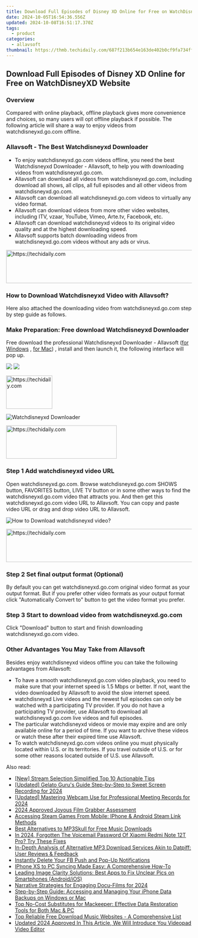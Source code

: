 ```yaml
---
title: Download Full Episodes of Disney XD Online for Free on WatchDisneyXD Website
date: 2024-10-05T16:54:36.556Z
updated: 2024-10-08T16:51:17.370Z
tags:
  - product
categories:
  - allavsoft
thumbnail: https://thmb.techidaily.com/687f213b654e163de402b0cf9fa734fffc6a53510e8570c91f8abf2c08a2bd20.jpg
---
```


## Download Full Episodes of Disney XD Online for Free on WatchDisneyXD Website

### Overview

Compared with online playback, offline playback gives more convenience and choices, so many users will opt offline playback if possible. The following article will share a way to enjoy videos from watchdisneyxd.go.com offline.

### Allavsoft - The Best Watchdisneyxd Downloader

* To enjoy watchdisneyxd.go.com videos offline, you need the best Watchdisneyxd Downloader - Allavsoft, to help you with downloading videos from watchdisneyxd.go.com.
* Allavsoft can download all videos from watchdisneyxd.go.com, including download all shows, all clips, all full episodes and all other videos from watchdisneyxd.go.com.
* Allavsoft can download all watchdisneyxd.go.com videos to virtually any video format.
* Allavsoft can download videos from more other video websites, including ITV, vzaar, YouTube, Vimeo, Arte.tv, Facebook, etc.
* Allavsoft can download watchdisneyxd videos to its original video quality and at the highest downloading speed.
* Allavsoft supports batch downloading videos from watchdisneyxd.go.com videos without any ads or virus.

<!-- affiliate ads begin -->
<a href="https://appsumo.8odi.net/c/5597632/2123735/7443" target="_top" id="2123735">
  <img src="//a.impactradius-go.com/display-ad/7443-2123735" border="0" alt="https://techidaily.com" width="600" height="90"/>
</a>
<img height="0" width="0" src="https://appsumo.8odi.net/i/5597632/2123735/7443" style="position:absolute;visibility:hidden;" border="0" />
<!-- affiliate ads end -->

### How to Download Watchdisneyxd Video with Allavsoft?

Here also attached the downloading video from watchdisneyxd.go.com step by step guide as follows.

### Make Preparation: Free download Watchdisneyxd Downloader

Free download the professional Watchdisneyxd Downloader - Allavsoft ([for Windows](https://tools.techidaily.com/allavsoft/products/) , [for Mac](https://tools.techidaily.com/allavsoft/products/)) , install and then launch it, the following interface will pop up.

[![](https://www.allavsoft.com/how-to/../images/how-to/free-download-win.jpg)](https://tools.techidaily.com/allavsoft/products/) [![](https://www.allavsoft.com/how-to/../images/how-to/free-download-mac.jpg)](https://tools.techidaily.com/allavsoft/products/)

<!-- affiliate ads begin -->
<a href="https://aligracehair.sjv.io/c/5597632/2135409/19272" target="_top" id="2135409">
  <img src="//a.impactradius-go.com/display-ad/19272-2135409" border="0" alt="https://techidaily.com" width="125" height="90"/>
</a>
<img height="0" width="0" src="https://aligracehair.sjv.io/i/5597632/2135409/19272" style="position:absolute;visibility:hidden;" border="0" />
<!-- affiliate ads end -->

![Watchdisneyxd Downloader](https://www.allavsoft.com/how-to/../images/allavsoft/screen-shot-600.jpg)

<!-- affiliate ads begin -->
<a href="https://wigfever.sjv.io/c/5597632/1995803/22899" target="_top" id="1995803">
  <img src="//a.impactradius-go.com/display-ad/22899-1995803" border="0" alt="https://techidaily.com" width="300" height="90"/>
</a>
<img height="0" width="0" src="https://wigfever.sjv.io/i/5597632/1995803/22899" style="position:absolute;visibility:hidden;" border="0" />
<!-- affiliate ads end -->

### Step 1 Add watchdisneyxd video URL

Open watchdisneyxd.go.com. Browse watchdisneyxd.go.com SHOWS button, FAVORITES button, LIVE TV button or in some other ways to find the watchdisneyxd.go.com video that attracts you. And then get this watchdisneyxd.go.com video URL to Allavsoft. You can copy and paste video URL or drag and drop video URL to Allavsoft.

![How to Download watchdisneyxd video?](https://www.allavsoft.com/how-to/../images/how-to/download-rtmp-video/download-rtmp-video.jpg)

<!-- affiliate ads begin -->
<a href="https://aligracehair.sjv.io/c/5597632/1938682/19272" target="_top" id="1938682">
  <img src="//a.impactradius-go.com/display-ad/19272-1938682" border="0" alt="https://techidaily.com" width="728" height="90"/>
</a>
<img height="0" width="0" src="https://aligracehair.sjv.io/i/5597632/1938682/19272" style="position:absolute;visibility:hidden;" border="0" />
<!-- affiliate ads end -->

### Step 2 Set final output format (Optional)

By default you can get watchdisneyxd.go.com original video format as your output format. But if you prefer other video formats as your output format click "Automatically Convert to" button to get the video format you prefer.

### Step 3 Start to download video from watchdisneyxd.go.com

Click "Download" button to start and finish downloading watchdisneyxd.go.com video.

### Other Advantages You May Take from Allavsoft

Besides enjoy watchdisneyxd videos offline you can take the following advantages from Allavsoft:

* To have a smooth watchdisneyxd.go.com video playback, you need to make sure that your internet speed is 1.5 Mbps or better. If not, want the video downloaded by Allavsoft to avoid the slow internet speed.
* watchdisneyxd Live videos and the newest full episodes can only be watched with a participating TV provider. If you do not have a participating TV provider, use Allavsoft to download all watchdisneyxd.go.com live videos and full episodes.
* The particular watchdisneyxd videos or movie may expire and are only available online for a period of time. If you want to archive these videos or watch these after their expired time use Allavsoft.
* To watch watchdisneyxd.go.com videos online you must physically located within U.S. or its territories. If you travel outside of U.S. or for some other reasons located outside of U.S. use Allavsoft.

<ins class="adsbygoogle"
     style="display:block"
     data-ad-format="autorelaxed"
     data-ad-client="ca-pub-7571918770474297"
     data-ad-slot="1223367746"></ins>

<ins class="adsbygoogle"
     style="display:block"
     data-ad-client="ca-pub-7571918770474297"
     data-ad-slot="8358498916"
     data-ad-format="auto"
     data-full-width-responsive="true"></ins>

<span class="atpl-alsoreadstyle">Also read:</span>
<div><ul>
<li><a href="https://some-tips.techidaily.com/new-stream-selection-simplified-top-10-actionable-tips/"><u>[New] Stream Selection Simplified Top 10 Actionable Tips</u></a></li>
<li><a href="https://digital-screen-recording.techidaily.com/updated-gelato-gurus-guide-step-by-step-to-sweet-screen-recording-for-2024/"><u>[Updated] Gelato Guru's Guide Step-by-Step to Sweet Screen Recording for 2024</u></a></li>
<li><a href="https://video-screen-grab.techidaily.com/updated-mastering-webcam-use-for-professional-meeting-records-for-2024/"><u>[Updated] Mastering Webcam Use for Professional Meeting Records for 2024</u></a></li>
<li><a href="https://fox-cloud.techidaily.com/2024-approved-joyous-film-grabber-assessment/"><u>2024 Approved Joyous Film Grabber Assessment</u></a></li>
<li><a href="https://games-able.techidaily.com/accessing-steam-games-from-mobile-iphone-and-android-steam-link-methods/"><u>Accessing Steam Games From Mobile: IPhone & Android Steam Link Methods</u></a></li>
<li><a href="https://win-comparisons.techidaily.com/best-alternatives-to-mp3skull-for-free-music-downloads/"><u>Best Alternatives to MP3Skull for Free Music Downloads</u></a></li>
<li><a href="https://unlock-android.techidaily.com/in-2024-forgotten-the-voicemail-password-of-xiaomi-redmi-note-12t-pro-try-these-fixes-by-drfone-android/"><u>In 2024, Forgotten The Voicemail Password Of Xiaomi Redmi Note 12T Pro? Try These Fixes</u></a></li>
<li><a href="https://win-comparisons.techidaily.com/in-depth-analysis-of-alternative-mp3-download-services-akin-to-datpiff-user-reviews-and-feedback/"><u>In-Depth Analysis of Alternative MP3 Download Services Akin to Datpiff: User Reviews & Feedback</u></a></li>
<li><a href="https://facebook.techidaily.com/instantly-delete-your-fb-push-and-pop-up-notifications/"><u>Instantly Delete Your FB Push and Pop-Up Notifications</u></a></li>
<li><a href="https://win-comparisons.techidaily.com/iphone-xs-to-pc-syncing-made-easy-a-comprehensive-how-to/"><u>IPhone XS to PC Syncing Made Easy: A Comprehensive How-To</u></a></li>
<li><a href="https://win-comparisons.techidaily.com/leading-image-clarity-solutions-best-apps-to-fix-unclear-pics-on-smartphones-androidios/"><u>Leading Image Clarity Solutions: Best Apps to Fix Unclear Pics on Smartphones (Android/iOS)</u></a></li>
<li><a href="https://extra-skills.techidaily.com/narrative-strategies-for-engaging-docu-films-for-2024/"><u>Narrative Strategies for Engaging Docu-Films for 2024</u></a></li>
<li><a href="https://win-comparisons.techidaily.com/step-by-step-guide-accessing-and-managing-your-iphone-data-backups-on-windows-or-mac/"><u>Step-by-Step Guide: Accessing and Managing Your iPhone Data Backups on Windows or Mac</u></a></li>
<li><a href="https://win-comparisons.techidaily.com/top-no-cost-substitutes-for-mackeeper-effective-data-restoration-tools-for-both-mac-and-pc/"><u>Top No-Cost Substitutes for Mackeeper: Effective Data Restoration Tools for Both Mac & PC</u></a></li>
<li><a href="https://win-comparisons.techidaily.com/top-reliable-free-download-music-websites-a-comprehensive-list/"><u>Top Reliable Free Download Music Websites - A Comprehensive List</u></a></li>
<li><a href="https://ai-video-tools.techidaily.com/updated-2024-approved-in-this-article-we-will-introduce-you-videopad-video-editor/"><u>Updated 2024 Approved In This Article, We Will Introduce You Videopad Video Editor</u></a></li>
</ul></div>

